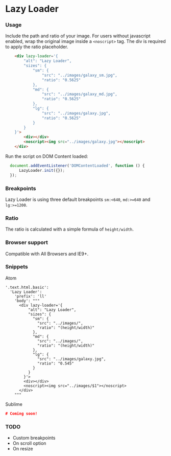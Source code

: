 # Lazy Loader

### Usage
Include the path and ratio of your image. For users without javascript enabled, wrap the original image inside a `<noscript>` tag. The div is required to apply the ratio placeholder.

```html
    <div lazy-loader='{
        "alt": "Lazy Loader",
        "sizes": {
            "sm": {
                "src": "../images/galaxy_sm.jpg",
                "ratio": "0.5625"
            },
            "md": {
                "src": "../images/galaxy_md.jpg",
                "ratio": "0.5625"
            },
            "lg": {
                "src": "../images/galaxy.jpg",
                "ratio": "0.5625"
            }
        }
    }'>
        <div></div>
        <noscript><img src="../images/galaxy.jpg"></noscript>
    </div>
```

Run the script on DOM Content loaded:
```javascript
  document.addEventListener('DOMContentLoaded', function () {
      LazyLoader.init({});
  });
```

### Breakpoints
Lazy Loader is using three default breakpoints `sm:<640`, `md:>=640` and `lg:>=1200`.

### Ratio
The ratio is calculated with a simple formula of `height/width`.

### Browser support
Compatible with All Browsers and IE9+.

### Snippets

Atom
```
'.text.html.basic':
  'Lazy Loader':
    'prefix': 'll'
    'body': """
      <div lazy-loader='{
          "alt": "Lazy Loader",
          "sizes": {
            "sm": {
              "src": "../images/",
              "ratio": "(height/width)"
            },
            "md": {
              "src": "../images/",
              "ratio": "(height/width)"
            },
            "lg": {
              "src": "../images/galaxy.jpg",
              "ratio": "0.545"
            }
          }
        }'>
        <div></div>
        <noscript><img src="../images/$1"></noscript>
      </div>
    """
```

Sublime
```json
# Coming soon!
```

### TODO
- Custom breakpoints
- On scroll option
- On resize
